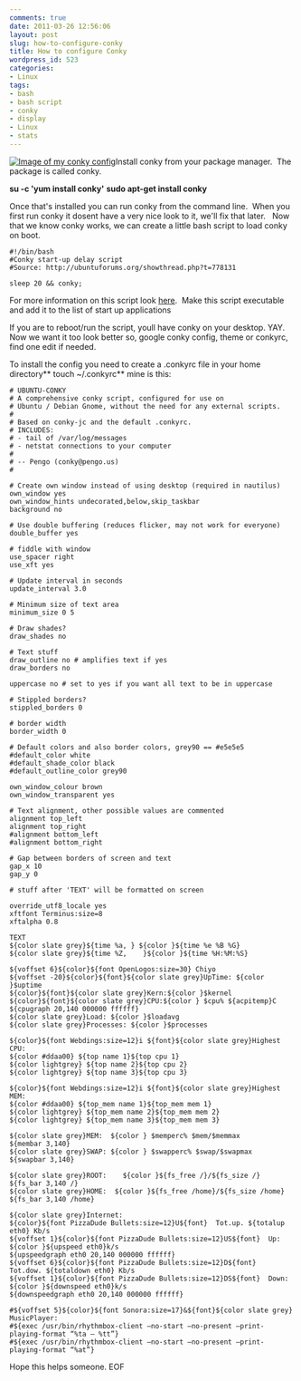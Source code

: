```yaml
---
comments: true
date: 2011-03-26 12:56:06
layout: post
slug: how-to-configure-conky
title: How to configure Conky
wordpress_id: 523
categories:
- Linux
tags:
- bash
- bash script
- conky
- display
- Linux
- stats
---
```


[![Image of my conky config](http://nationpigeon.com/wp-content/uploads/2011/03/Conky-150x150.jpg)](http://nationpigeon.com/wp-content/uploads/2011/03/Conky.jpg)Install conky from your package manager.  The package is called conky.

**su -c 'yum install conky'**
**sudo apt-get install conky**

Once that's installed you can run conky from the command line.  When you first run conky it dosent have a very nice look to it, we'll fix that later.   Now that we know conky works, we can create a little bash script to load conky on boot.

    
    #!/bin/bash
    #Conky start-up delay script
    #Source: http://ubuntuforums.org/showthread.php?t=778131
    
    sleep 20 && conky;


For more information on this script look [here](http://ubuntuforums.org/showthread.php?t=778131).  Make this script executable and add it to the list of start up applications

If you are to reboot/run the script, youll have conky on your desktop. YAY.  Now we want it too look better so, google conky config, theme or conkyrc, find one edit if needed.

To install the config you need to create a .conkyrc file in your home directory** touch ~/.conkyrc** mine is this:



    
    # UBUNTU-CONKY
    # A comprehensive conky script, configured for use on
    # Ubuntu / Debian Gnome, without the need for any external scripts.
    #
    # Based on conky-jc and the default .conkyrc.
    # INCLUDES:
    # - tail of /var/log/messages
    # - netstat connections to your computer
    #
    # -- Pengo (conky@pengo.us)
    #
    
    # Create own window instead of using desktop (required in nautilus)
    own_window yes
    own_window_hints undecorated,below,skip_taskbar
    background no
    
    # Use double buffering (reduces flicker, may not work for everyone)
    double_buffer yes
    
    # fiddle with window
    use_spacer right
    use_xft yes
    
    # Update interval in seconds
    update_interval 3.0
    
    # Minimum size of text area
    minimum_size 0 5
    
    # Draw shades?
    draw_shades no
    
    # Text stuff
    draw_outline no # amplifies text if yes
    draw_borders no
    
    uppercase no # set to yes if you want all text to be in uppercase
    
    # Stippled borders?
    stippled_borders 0
    
    # border width
    border_width 0
    
    # Default colors and also border colors, grey90 == #e5e5e5
    #default_color white
    #default_shade_color black
    #default_outline_color grey90
    
    own_window_colour brown
    own_window_transparent yes
    
    # Text alignment, other possible values are commented
    alignment top_left
    alignment top_right
    #alignment bottom_left
    #alignment bottom_right
    
    # Gap between borders of screen and text
    gap_x 10
    gap_y 0
    
    # stuff after 'TEXT' will be formatted on screen
    
    override_utf8_locale yes
    xftfont Terminus:size=8
    xftalpha 0.8
    
    TEXT
    ${color slate grey}${time %a, } ${color }${time %e %B %G}
    ${color slate grey}${time %Z,    }${color }${time %H:%M:%S}
    
    ${voffset 6}${color}${font OpenLogos:size=30} Chiyo
    ${voffset -20}${color}${font}${color slate grey}UpTime: ${color }$uptime
    ${color}${font}${color slate grey}Kern:${color }$kernel
    ${color}${font}${color slate grey}CPU:${color } $cpu% ${acpitemp}C
    ${cpugraph 20,140 000000 ffffff}
    ${color slate grey}Load: ${color }$loadavg
    ${color slate grey}Processes: ${color }$processes  
    
    ${color}${font Webdings:size=12}i ${font}${color slate grey}Highest CPU:
    ${color #ddaa00} ${top name 1}${top cpu 1}
    ${color lightgrey} ${top name 2}${top cpu 2}
    ${color lightgrey} ${top name 3}${top cpu 3}
    
    ${color}${font Webdings:size=12}i ${font}${color slate grey}Highest MEM:
    ${color #ddaa00} ${top_mem name 1}${top_mem mem 1}
    ${color lightgrey} ${top_mem name 2}${top_mem mem 2}
    ${color lightgrey} ${top_mem name 3}${top_mem mem 3}
    
    ${color slate grey}MEM:  ${color } $memperc% $mem/$memmax
    ${membar 3,140}
    ${color slate grey}SWAP: ${color } $swapperc% $swap/$swapmax
    ${swapbar 3,140}
    
    ${color slate grey}ROOT:    ${color }${fs_free /}/${fs_size /}
    ${fs_bar 3,140 /}
    ${color slate grey}HOME:  ${color }${fs_free /home}/${fs_size /home}
    ${fs_bar 3,140 /home}
    
    ${color slate grey}Internet:
    ${color}${font PizzaDude Bullets:size=12}U${font}  Tot.up. ${totalup eth0} Kb/s
    ${voffset 1}${color}${font PizzaDude Bullets:size=12}US${font}  Up: ${color }${upspeed eth0}k/s
    ${upspeedgraph eth0 20,140 000000 ffffff}
    ${voffset 6}${color}${font PizzaDude Bullets:size=12}D${font}  Tot.dow. ${totaldown eth0} Kb/s
    ${voffset 1}${color}${font PizzaDude Bullets:size=12}DS${font}  Down: ${color }${downspeed eth0}k/s
    ${downspeedgraph eth0 20,140 000000 ffffff}
    
    #${voffset 5}${color}${font Sonora:size=17}&${font}${color slate grey} MusicPlayer:
    #${exec /usr/bin/rhythmbox-client –no-start –no-present –print-playing-format “%ta – %tt”}
    #${exec /usr/bin/rhythmbox-client –no-start –no-present –print-playing-format “%at”}


Hope this helps someone.
EOF
